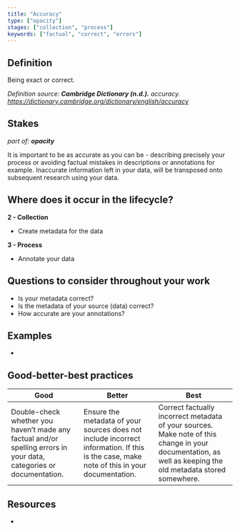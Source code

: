 ```yaml
---
title: "Accuracy"
type: ["opacity"]
stages: ["collection", "process"]
keywords: ["factual", "correct", "errors"]
---
```


## Definition
Being exact or correct.

_Definition source: **Cambridge Dictionary (n.d.).** accuracy. https://dictionary.cambridge.org/dictionary/english/accuracy_

## Stakes
_part of: **opacity**_

It is important to be as accurate as you can be - describing precisely your process or avoiding factual mistakes in descriptions or annotations for example. Inaccurate information left in your data, will be transposed onto subsequent research using your data. 

## Where does it occur in the lifecycle?

**2 - Collection**
- Create metadata for the data

**3 - Process**
- Annotate your data

## Questions to consider throughout your work
- Is your metadata correct? 
- Is the metadata of your source (data) correct?
- How accurate are your annotations? 

## Examples
-  

## Good-better-best practices

| Good | Better | Best|
|---|---|---|
|Double-check whether you haven’t made any factual and/or spelling errors in your data, categories or documentation.| Ensure the metadata of your sources does not include incorrect information. If this is the case, make note of this in your documentation.| Correct factually incorrect metadata of your sources. Make note of this change in your documentation, as well as keeping the old metadata stored somewhere.|

## Resources
-